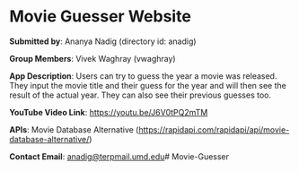 # Movie Guesser Website

**Submitted by**: Ananya Nadig (directory id: anadig)

**Group Members**: Vivek Waghray (vwaghray)

**App Description**: Users can try to guess the year a movie was released. They input the movie title and their guess for the year and will then see the result of the actual year. They can also see their previous guesses too. 

**YouTube Video Link**: https://youtu.be/J6V0tPQ2mTM

**APIs**: Movie Database Alternative (https://rapidapi.com/rapidapi/api/movie-database-alternative/)

**Contact Email**: anadig@terpmail.umd.edu# Movie-Guesser
